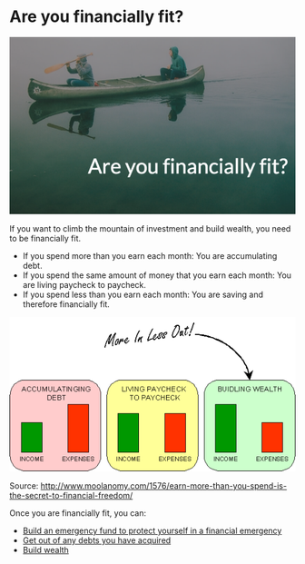 # Are you financially fit?

![Are you financially fit](/assets/img/Are-you-financially-fit-825x510.png)

If you want to climb the mountain of investment and build wealth, you need to be financially fit.

- If you spend more than you earn each month: You are accumulating debt.
- If you spend the same amount of money that you earn each month: You are living paycheck to paycheck.
- If you spend less than you earn each month: You are saving and therefore financially fit.

![Financial fitness](/assets/img/positive-negative-cash-flow.png)

Source: http://www.moolanomy.com/1576/earn-more-than-you-spend-is-the-secret-to-financial-freedom/

Once you are financially fit, you can:

- [Build an emergency fund to protect yourself in a financial emergency](/how-to-build-an-emergency-fund)
- [Get out of any debts you have acquired](/how-to-get-out-of-debt)
- [Build wealth](/coming-soon)
